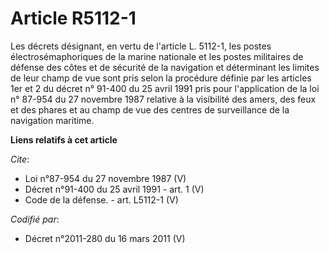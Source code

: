 # Article R5112-1

Les décrets désignant, en vertu de l'article L. 5112-1, les postes électrosémaphoriques de la marine nationale et les postes
militaires de défense des côtes et de sécurité de la navigation et déterminant les limites de leur champ de vue sont pris
selon la procédure définie par les articles 1er et 2 du décret n° 91-400 du 25 avril 1991 pris pour l'application de la loi
n° 87-954 du 27 novembre 1987 relative à la visibilité des amers, des feux et des phares et au champ de vue des centres de
surveillance de la navigation maritime.

**Liens relatifs à cet article**

_Cite_:

  - Loi n°87-954 du 27 novembre 1987 (V)
  - Décret n°91-400 du 25 avril 1991 - art. 1 (V)
  - Code de la défense. - art. L5112-1 (V)

_Codifié par_:

  - Décret n°2011-280 du 16 mars 2011 (V)
